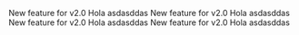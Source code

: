 New feature for v2.0
Hola
asdasddas
New feature for v2.0
Hola
asdasddas
New feature for v2.0
Hola
asdasddas
New feature for v2.0
Hola
asdasddas
